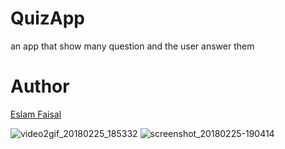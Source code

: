# QuizApp
an app that show many question and the user answer them
# Author 
[Eslam Faisal](https://github.com/eslamfaisal)

![video2gif_20180225_185332](https://user-images.githubusercontent.com/33801510/36644137-8362cfa6-1a5e-11e8-8379-7c1785c02352.gif) 
![screenshot_20180225-190414](https://user-images.githubusercontent.com/33801510/36644256-1fcfc00a-1a60-11e8-8094-c737fd6b13e4.png)

